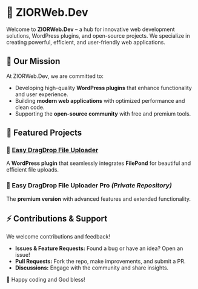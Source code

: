 # 🚀 ZIORWeb.Dev

Welcome to **ZIORWeb.Dev** – a hub for innovative web development solutions, WordPress plugins, and open-source projects. We specialize in creating powerful, efficient, and user-friendly web applications.

## 🌟 Our Mission
At ZIORWeb.Dev, we are committed to:
- Developing high-quality **WordPress plugins** that enhance functionality and user experience.
- Building **modern web applications** with optimized performance and clean code.
- Supporting the **open-source community** with free and premium tools.

## 📌 Featured Projects
### 🔹 [Easy DragDrop File Uploader](https://github.com/ZIORWebDev/easy-file-uploader)
A **WordPress plugin** that seamlessly integrates **FilePond** for beautiful and efficient file uploads.

### 🔹 Easy DragDrop File Uploader Pro *(Private Repository)*
The **premium version** with advanced features and extended functionality.

## ⚡ Contributions & Support
We welcome contributions and feedback!
- **Issues & Feature Requests:** Found a bug or have an idea? Open an issue!
- **Pull Requests:** Fork the repo, make improvements, and submit a PR.
- **Discussions:** Engage with the community and share insights.


🚀 Happy coding and God bless!
